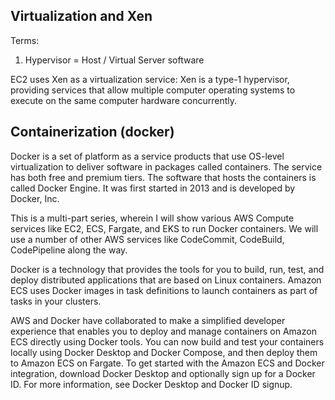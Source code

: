 ## Virtualization and Xen
Terms:
1. Hypervisor = Host / Virtual Server software

EC2 uses Xen as a virtualization service:
Xen is a type-1 hypervisor, providing services that allow multiple computer operating systems to execute on the same computer hardware concurrently.

## Containerization (docker)
<!-- https://docs.docker.com/engine/install/rhel/ -->
Docker is a set of platform as a service products that use OS-level virtualization to deliver software in packages called containers. The service has both free and premium tiers. The software that hosts the containers is called Docker Engine. It was first started in 2013 and is developed by Docker, Inc.

<!-- https://medium.com/appgambit/part-1-running-docker-on-aws-ec2-cbcf0ec7c3f8 -->
This is a multi-part series, wherein I will show various AWS Compute services like EC2, ECS, Fargate, and EKS to run Docker containers. We will use a number of other AWS services like CodeCommit, CodeBuild, CodePipeline along the way.

<!-- https://docs.aws.amazon.com/AmazonECS/latest/developerguide/docker-basics.html -->
Docker is a technology that provides the tools for you to build, run, test, and deploy distributed applications that are based on Linux containers. Amazon ECS uses Docker images in task definitions to launch containers as part of tasks in your clusters.

AWS and Docker have collaborated to make a simplified developer experience that enables you to deploy and manage containers on Amazon ECS directly using Docker tools. You can now build and test your containers locally using Docker Desktop and Docker Compose, and then deploy them to Amazon ECS on Fargate. To get started with the Amazon ECS and Docker integration, download Docker Desktop and optionally sign up for a Docker ID. For more information, see Docker Desktop and Docker ID signup.